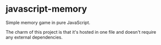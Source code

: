 javascript-memory
=================

Simple memory game in pure JavaScript.

The charm of this project is that it's hosted in one file and doesn't require any external dependencies.

